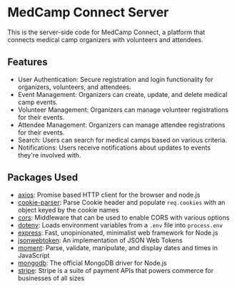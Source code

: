 # MedCamp Connect Server

This is the server-side code for MedCamp Connect, a platform that connects medical camp organizers with volunteers and attendees.

## Features

- User Authentication: Secure registration and login functionality for organizers, volunteers, and attendees.
- Event Management: Organizers can create, update, and delete medical camp events.
- Volunteer Management: Organizers can manage volunteer registrations for their events.
- Attendee Management: Organizers can manage attendee registrations for their events.
- Search: Users can search for medical camps based on various criteria.
- Notifications: Users receive notifications about updates to events they're involved with.

## Packages Used

- [axios](https://www.npmjs.com/package/axios): Promise based HTTP client for the browser and node.js
- [cookie-parser](https://www.npmjs.com/package/cookie-parser): Parse Cookie header and populate `req.cookies` with an object keyed by the cookie names
- [cors](https://www.npmjs.com/package/cors): Middleware that can be used to enable CORS with various options
- [dotenv](https://www.npmjs.com/package/dotenv): Loads environment variables from a `.env` file into `process.env`
- [express](https://expressjs.com/): Fast, unopinionated, minimalist web framework for Node.js
- [jsonwebtoken](https://www.npmjs.com/package/jsonwebtoken): An implementation of JSON Web Tokens
- [moment](https://momentjs.com/): Parse, validate, manipulate, and display dates and times in JavaScript
- [mongodb](https://www.mongodb.com/): The official MongoDB driver for Node.js
- [stripe](https://stripe.com/docs/stripe-js): Stripe is a suite of payment APIs that powers commerce for businesses of all sizes
